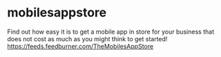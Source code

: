 # mobilesappstore
Find out how easy it is to get a mobile app in store for your business that does not cost as much as you might think to get started!
https://feeds.feedburner.com/TheMobilesAppStore
